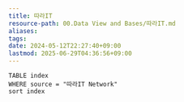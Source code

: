 ```yaml
---
title: 따라IT
resource-path: 00.Data View and Bases/따라IT.md
aliases:
tags:
date: 2024-05-12T22:27:40+09:00
lastmod: 2025-06-29T04:36:56+09:00
---
```

```dataview
TABLE index
WHERE source = "따라IT Network"
sort index
```

